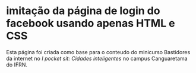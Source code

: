 # imitação da página de login do facebook usando  apenas HTML e CSS  

Esta página foi criada como base para o conteudo do minicurso Bastidores da internet no *I pocket sit: Cidades inteligentes* no campus Canguaretama do IFRN.
